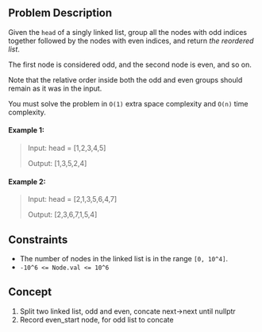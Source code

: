 ## Problem Description

Given the `head` of a singly linked list, group all the nodes with odd indices together followed by the nodes with even indices, and return *the reordered list*.

The first node is considered odd, and the second node is even, and so on.

Note that the relative order inside both the odd and even groups should remain as it was in the input.

You must solve the problem in `O(1)` extra space complexity and `O(n)` time complexity.

#### Example 1:
> Input: head = [1,2,3,4,5]
>
> Output: [1,3,5,2,4]

#### Example 2:
> Input: head = [2,1,3,5,6,4,7]
>
> Output: [2,3,6,7,1,5,4]

## Constraints

- The number of nodes in the linked list is in the range `[0, 10^4]`.
- `-10^6 <= Node.val <= 10^6`

## Concept
1. Split two linked list, odd and even, concate next->next until nullptr
2. Record even_start node, for odd list to concate
